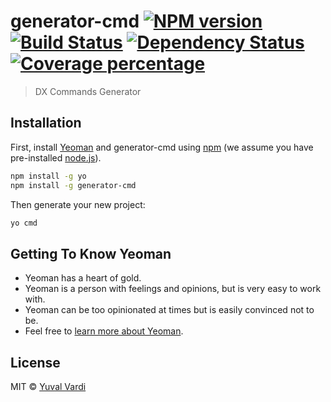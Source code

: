 # generator-cmd [![NPM version][npm-image]][npm-url] [![Build Status][travis-image]][travis-url] [![Dependency Status][daviddm-image]][daviddm-url] [![Coverage percentage][coveralls-image]][coveralls-url]
> DX Commands Generator

## Installation

First, install [Yeoman](http://yeoman.io) and generator-cmd using [npm](https://www.npmjs.com/) (we assume you have pre-installed [node.js](https://nodejs.org/)).

```bash
npm install -g yo
npm install -g generator-cmd
```

Then generate your new project:

```bash
yo cmd
```

## Getting To Know Yeoman

 * Yeoman has a heart of gold.
 * Yeoman is a person with feelings and opinions, but is very easy to work with.
 * Yeoman can be too opinionated at times but is easily convinced not to be.
 * Feel free to [learn more about Yeoman](http://yeoman.io/).

## License

MIT © [Yuval Vardi]()


[npm-image]: https://badge.fury.io/js/generator-cmd.svg
[npm-url]: https://npmjs.org/package/generator-cmd
[travis-image]: https://travis-ci.com//generator-cmd.svg?branch=master
[travis-url]: https://travis-ci.com//generator-cmd
[daviddm-image]: https://david-dm.org//generator-cmd.svg?theme=shields.io
[daviddm-url]: https://david-dm.org//generator-cmd
[coveralls-image]: https://coveralls.io/repos//generator-cmd/badge.svg
[coveralls-url]: https://coveralls.io/r//generator-cmd

